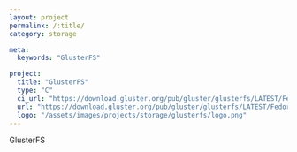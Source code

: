 ```yaml
---
layout: project
permalink: /:title/
category: storage

meta:
  keywords: "GlusterFS"

project:
  title: "GlusterFS"
  type: "C"
  ci_url: "https://download.gluster.org/pub/gluster/glusterfs/LATEST/Fedora/f33/aarch64"
  url: "https://download.gluster.org/pub/gluster/glusterfs/LATEST/Fedora/f33/aarch64"
  logo: "/assets/images/projects/storage/glusterfs/logo.png"
---
```


<p>GlusterFS</p>
